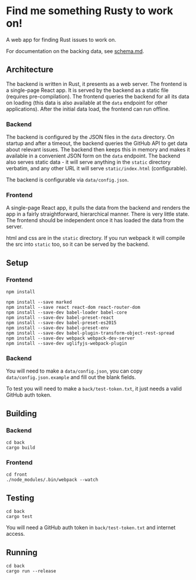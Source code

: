 # Find me something Rusty to work on!

A web app for finding Rust issues to work on.

For documentation on the backing data, see [schema.md](data/schema.md).

## Architecture

The backend is written in Rust, it presents as a web server. The frontend is a
single-page React app. It is served by the backend as a static file (requires
pre-compilation). The frontend queries the backend for all its data on loading
(this data is also available at the `data` endpoint for other applications).
After the initial data load, the frontend can run offline.


### Backend

The backend is configured by the JSON files in the `data` directory. On startup
and after a timeout, the backend queries the GitHub API to get data about
relevant issues. The backend then keeps this in memory and makes it available in
a convenient JSON form on the `data` endpoint. The backend also serves static
data - it will serve anything in the `static` directory verbatim, and any other
URL it will serve `static/index.html` (configurable).

The backend is configurable via `data/config.json`.


### Frontend

A single-page React app, it pulls the data from the backend and renders the app
in a fairly straightforward, hierarchical manner. There is very little state.
The frontend should be independent once it has loaded the data from the server.

html and css are in the `static` directory. If you run webpack it will compile
the src into `static` too, so it can be served by the backend.


## Setup

### Frontend

```
npm install

npm install --save marked
npm install --save react react-dom react-router-dom
npm install --save-dev babel-loader babel-core
npm install --save-dev babel-preset-react
npm install --save-dev babel-preset-es2015
npm install --save-dev babel-preset-env
npm install --save-dev babel-plugin-transform-object-rest-spread
npm install --save-dev webpack webpack-dev-server
npm install --save-dev uglifyjs-webpack-plugin
```

### Backend

You will need to make a `data/config.json`, you can copy `data/config.json.example`
and fill out the blank fields.

To test you will need to make a `back/test-token.txt`, it just needs a valid
GitHub auth token.


## Building

### Backend

```
cd back
cargo build
```

### Frontend

```
cd front
./node_modules/.bin/webpack --watch
```

## Testing

```
cd back
cargo test
```

You will need a GitHub auth token in `back/test-token.txt` and internet access.


## Running

```
cd back
cargo run --release
```
